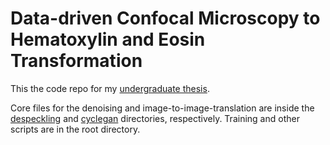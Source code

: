 # Data-driven Confocal Microscopy to Hematoxylin and Eosin Transformation

This the code repo for my [undergraduate thesis](https://github.com/gio8tisu/thesis/blob/master/main.pdf).

Core files for the denoising and image-to-image-translation are inside the [despeckling](./despeckling)
 and [cyclegan](./cyclegan) directories, respectively.
Training and other scripts are in the root directory.

